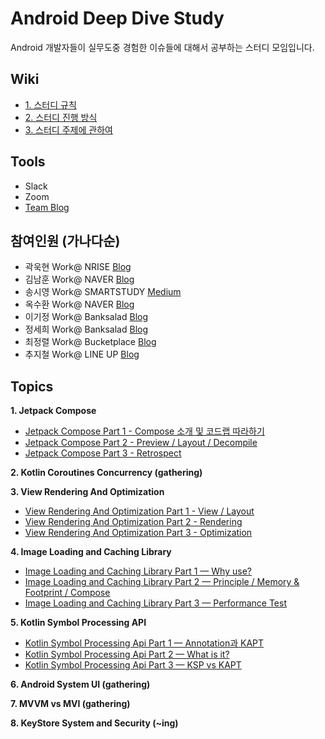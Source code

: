 # Android Deep Dive Study

Android 개발자들이 실무도중 경험한 이슈들에 대해서 공부하는 스터디 모임입니다.

## Wiki
- [1. 스터디 규칙](https://github.com/AndroidDeepDive/Study/wiki/1.-%EA%B7%9C%EC%B9%99)
- [2. 스터디 진행 방식](https://github.com/AndroidDeepDive/Study/wiki/2.-%EC%A7%84%ED%96%89-%EB%B0%A9%EC%8B%9D)
- [3. 스터디 주제에 관하여](https://github.com/AndroidDeepDive/Study/wiki/3.-%EC%A3%BC%EC%A0%9C%EC%97%90-%EA%B4%80%ED%95%98%EC%97%AC)

## Tools
- Slack
- Zoom
- [Team Blog](https://androiddeepdive.github.io/Team-Blog/)

## 참여인원 (가나다순)
- 곽욱현 Work@ NRISE [Blog](https://dduddublog.tistory.com)
- 김남훈 Work@ NAVER [Blog](https://namhoon.kim)
- 송시영 Work@ SMARTSTUDY [Medium](https://sysys.medium.com)
- 옥수환 Work@ NAVER [Blog](https://www.charlezz.com/)
- 이기정 Work@ Banksalad [Blog](https://soda1127.github.io)
- 정세희 Work@ Banksalad [Blog](https://velog.io/@jshme)
- 최정렬 Work@ Bucketplace [Blog](https://medium.com/@peter.choe)
- 추지철 Work@ LINE UP [Blog](https://jcchu.medium.com/)

## Topics

**1. Jetpack Compose**
- [Jetpack Compose Part 1 - Compose 소개 및 코드랩 따라하기](https://androiddeepdive.github.io/Team-Blog/2021/04/07/2021-04-07%20Jetpack%20Compose%20Part%201/)
- [Jetpack Compose Part 2 - Preview / Layout / Decompile](https://androiddeepdive.github.io/Team-Blog/2021/04/07/2021-04-07%20Jetpack%20Compose%20Part%202/)
- [Jetpack Compose Part 3 - Retrospect](https://androiddeepdive.github.io/Team-Blog/2021/04/07/2021-04-07%20Jetpack%20Compose%20Part%203/)

**2. Kotlin Coroutines Concurrency (gathering)**

**3. View Rendering And Optimization**

- [View Rendering And Optimization Part 1 - View / Layout](https://androiddeepdive.github.io/Team-Blog/2021/05/19/2021-05-19%20Android%20UI%20Rendering%20Optimization%20Part%201/)
- [View Rendering And Optimization Part 2 - Rendering](https://androiddeepdive.github.io/Team-Blog/2021/05/19/2021-05-19%20Android%20UI%20Rendering%20Optimization%20Part%202/)
- [View Rendering And Optimization Part 3 - Optimization](https://androiddeepdive.github.io/Team-Blog/2021/05/19/2021-05-19%20Android%20UI%20Rendering%20Optimization%20Part%203/)

**4. Image Loading and Caching Library**

- [Image Loading and Caching Library Part 1 — Why use?](https://androiddeepdive.github.io/Team-Blog/2021/06/24/2021-06-24%20Image%20Loading%20and%20Caching%20Library%20Part%201/)
- [Image Loading and Caching Library Part 2 — Principle / Memory & Footprint / Compose](https://androiddeepdive.github.io/Team-Blog/2021/06/24/2021-06-24%20Image%20Loading%20and%20Caching%20Library%20Part%202/)
- [Image Loading and Caching Library Part 3 — Performance Test](https://androiddeepdive.github.io/Team-Blog/2021/06/24/2021-06-24%20Image%20Loading%20and%20Caching%20Library%20Part%203/)


**5. Kotlin Symbol Processing API**

- [Kotlin Symbol Processing Api Part 1 — Annotation과 KAPT](https://androiddeepdive.github.io/Team-Blog/2021/07/21/2021-07-21%20Kotlin%20Symbol%20Processing%20Api%20Part%201/)
- [Kotlin Symbol Processing Api Part 2 — What is it?](https://androiddeepdive.github.io/Team-Blog/2021/07/21/2021-07-21%20Kotlin%20Symbol%20Processing%20Api%20Part%202/)
- [Kotlin Symbol Processing Api Part 3 — KSP vs KAPT](https://androiddeepdive.github.io/Team-Blog/2021/07/21/2021-07-21%20Kotlin%20Symbol%20Processing%20Api%20Part%203/)

**6. Android System UI (gathering)**

**7. MVVM vs MVI (gathering)**

**8. KeyStore System and Security (~ing)**
